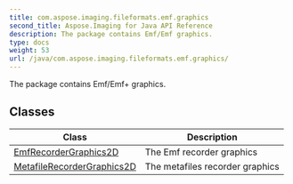 ```yaml
---
title: com.aspose.imaging.fileformats.emf.graphics
second_title: Aspose.Imaging for Java API Reference
description: The package contains Emf/Emf graphics.
type: docs
weight: 53
url: /java/com.aspose.imaging.fileformats.emf.graphics/
---
```


The package contains Emf/Emf+ graphics.


## Classes

| Class | Description |
| --- | --- |
| [EmfRecorderGraphics2D](../com.aspose.imaging.fileformats.emf.graphics/emfrecordergraphics2d) | The Emf recorder graphics |
| [MetafileRecorderGraphics2D](../com.aspose.imaging.fileformats.emf.graphics/metafilerecordergraphics2d) | The metafiles recorder graphics |

